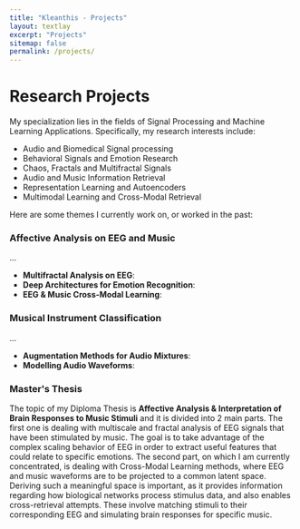 ```yaml
---
title: "Kleanthis - Projects"
layout: textlay
excerpt: "Projects"
sitemap: false
permalink: /projects/
---
```


# Research Projects

My specialization lies in the fields of Signal Processing and Machine Learning Applications. Specifically, my research interests include:

* Audio and Biomedical Signal processing
* Behavioral Signals and Emotion Research
* Chaos, Fractals and Multifractal Signals
* Audio and Music Information Retrieval
* Representation Learning and Autoencoders
* Multimodal Learning and Cross-Modal Retrieval

Here are some themes I currently work on, or worked in the past:

### Affective Analysis on EEG and Music

...
* **Multifractal Analysis on EEG**:
* **Deep Architectures for Emotion Recognition**:
* **EEG & Music Cross-Modal Learning**:

### Musical Instrument Classification

...
* **Augmentation Methods for Audio Mixtures**:
* **Modelling Audio Waveforms**:

### Master's Thesis

The topic of my Diploma Thesis is **Affective Analysis & Interpretation of Brain Responses to Music Stimuli** and it is divided into 2 main parts. The first one is dealing with multiscale and fractal analysis of EEG signals that have been stimulated by music. The goal is to take advantage of the complex scaling behavior of EEG in order to extract useful features that could relate to specific emotions. The second part, on which I am currently concentrated, is dealing with Cross-Modal Learning methods, where EEG and music waveforms are to be projected to a common latent space. Deriving such a meaningful space is important, as it provides information regarding how biological networks process stimulus data, and also enables cross-retrieval attempts. These involve matching stimuli to their corresponding EEG and simulating brain responses for specific music.
